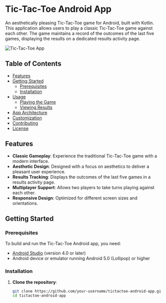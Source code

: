 # Tic-Tac-Toe Android App

An aesthetically pleasing Tic-Tac-Toe game for Android, built with Kotlin. This application allows users to play a classic Tic-Tac-Toe game against each other. The game maintains a record of the outcomes of the last five games, displaying the results on a dedicated results activity page.

![Tic-Tac-Toe App](app_screenshot.png)

## Table of Contents

- [Features](#features)
- [Getting Started](#getting-started)
  - [Prerequisites](#prerequisites)
  - [Installation](#installation)
- [Usage](#usage)
  - [Playing the Game](#playing-the-game)
  - [Viewing Results](#viewing-results)
- [App Architecture](#app-architecture)
- [Customization](#customization)
- [Contributing](#contributing)
- [License](#license)

## Features

- **Classic Gameplay**: Experience the traditional Tic-Tac-Toe game with a modern interface.
- **Aesthetic Design**: Designed with a focus on aesthetics to deliver a pleasant user experience.
- **Results Tracking**: Displays the outcomes of the last five games in a results activity page.
- **Multiplayer Support**: Allows two players to take turns playing against each other.
- **Responsive Design**: Optimized for different screen sizes and orientations.

## Getting Started

### Prerequisites

To build and run the Tic-Tac-Toe Android app, you need:

- [Android Studio](https://developer.android.com/studio) (version 4.0 or later)
- Android device or emulator running Android 5.0 (Lollipop) or higher

### Installation

1. **Clone the repository**:
   ```bash
   git clone https://github.com/your-username/tictactoe-android-app.git
   cd tictactoe-android-app
